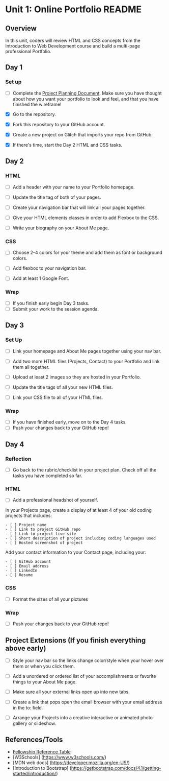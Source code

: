 # Unit 1: Online Portfolio README

## Overview

In this unit, coders will review HTML and CSS concepts from the Introduction to Web Development course and build a multi-page professional Portfolio.

## Day 1

### Set up

- [ ] Complete the [Project Planning Document](https://docs.google.com/document/d/19kWZMa_uTM0NtrArYVYxH0ozEx4P4U69hoXMJYVq4vY/edit). Make sure you have thought about how you want your portfolio to look and feel, and that you have finished the wireframe! 

- [x] Go to the repository.

- [x] Fork this repository to your GitHub account.

- [x] Create a new project on Glitch that imports your repo from GitHub.

- [x] If there's time, start the Day 2 HTML and CSS tasks. 

## Day 2

### HTML

- [ ] Add a header with your name to your Portfolio homepage.

- [ ] Update the title tag of both of your pages.

- [ ] Create your navigation bar that will link all your pages together.

- [ ] Give your HTML elements classes in order to add Flexbox to the CSS.

- [ ] Write your biography on your About Me page.

### CSS

- [ ] Choose 2-4 colors for your theme and add them as font or background colors.

- [ ] Add flexbox to your navigation bar.

- [ ] Add at least 1 Google Font.

### Wrap

- [ ] If you finish early begin Day 3 tasks. 
- [ ] Submit your work to the session agenda.

## Day 3

### Set Up

- [ ] Link your homepage and About Me pages together using your nav bar.

- [ ] Add two more HTML files (Projects, Contact) to your Portfolio and link them all together.

- [ ] Upload at least 2 images so they are hosted in your Portfolio.

- [ ] Update the title tags of all your new HTML files.

- [ ] Link your CSS file to all of your HTML files.

### Wrap

- [ ] If you have finished early, move on to the Day 4 tasks. 
- [ ] Push your changes back to your GitHub repo!

## Day 4 

### Reflection
- [ ] Go back to the rubric/checklist in your project plan. Check off all the tasks you have completed so far. 


### HTML

- [ ] Add a professional headshot of yourself.

In your Projects page, create a display of at least 4 of your old coding projects that includes:

    - [ ] Project name
    - [ ] Link to project GitHub repo
    - [ ] Link to project live site
    - [ ] Short description of project including coding languages used
    - [ ] Hosted screenshot of project

Add your contact information to your Contact page, including your:

    - [ ] GitHub account
    - [ ] Email address
    - [ ] LinkedIn
    - [ ] Resume

### CSS

- [ ] Format the sizes of all your pictures

### Wrap

- [ ] Push your changes back to your GitHub repo!


## Project Extensions (If you finish everything above early)

- [ ] Style your nav bar so the links change color/style when your hover over them or when you click them.

- [ ] Add a unordered or ordered list of your accomplishments or favorite things to your About Me page.

- [ ] Make sure all your external links open up into new tabs.

- [ ] Create a link that pops open the email browser with your email address in the to: field.

- [ ] Arrange your Projects into a creative interactive or animated photo gallery or slideshow.

## References/Tools

* [Fellowship Reference Table](https://docs.google.com/document/d/1qrY2OC-6S04oOXZlYmXja7lmKBmdApR-HXJkhfd67e8/edit)
* [W3Schools] (https://www.w3schools.com/)
* [MDN web docs] (https://developer.mozilla.org/en-US/)
* [Introduction to Bootstrap] (https://getbootstrap.com/docs/4.1/getting-started/introduction/)

